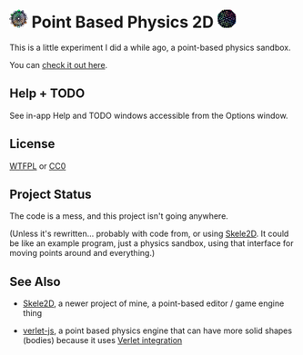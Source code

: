 
# <img src="icon-47x47.png" height="32"> Point Based Physics 2D <img src="icon-48x48.png" height="32">

This is a little experiment I did a while ago, a point-based physics sandbox.

You can [check it out here](https://1j01.github.io/pbp2d).

## Help + TODO

See in-app Help and TODO windows accessible from the Options window.

## License

[WTFPL](https://en.wikipedia.org/wiki/WTFPL) or [CC0](https://creativecommons.org/publicdomain/zero/1.0/)

## Project Status

The code is a mess, and this project isn't going anywhere.

(Unless it's rewritten... probably with code from, or using [Skele2D][].
It could be like an example program, just a physics sandbox, using that interface for moving points around and everything.)

## See Also

* [Skele2D][], a newer project of mine, a point-based editor / game engine thing

* [verlet-js][], a point based physics engine that can have more solid shapes (bodies) because it uses [Verlet integration][]


[Skele2D]: https://github.com/1j01/skele2d
[verlet-js]: https://github.com/subprotocol/verlet-js
[Verlet integration]: https://en.wikipedia.org/wiki/Verlet_integration
